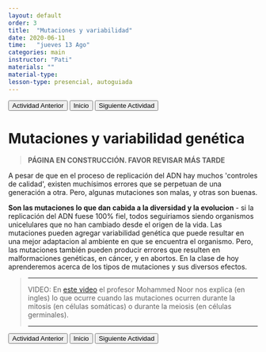 ```yaml
---
layout: default
order: 3
title:  "Mutaciones y variabilidad"
date: 2020-06-11
time:   "jueves 13 Ago"
categories: main
instructor: "Pati"
materials: ""
material-type: 
lesson-type: presencial, autoguiada
---
```


<a href="https://pesalerno.github.io/genetica-ago-2020/main/2020/08/01/2_herencia.html"><button>Actividad Anterior</button></a>		<a href="https://pesalerno.github.io/genetica-ago-2020/"><button>Inicio</button></a>  <a href="https://pesalerno.github.io/genetica-ago-2020/main/2020/08/01/4_herencia-2.html"><button>Siguiente Actividad</button></a>

# Mutaciones y variabilidad genética

>**PÁGINA EN CONSTRUCCIÓN. FAVOR REVISAR MÁS TARDE**

A pesar de que en el proceso de replicación del ADN hay muchos 'controles de calidad', existen muchísimos errores que se perpetuan de una generación a otra. Pero, algunas mutaciones son malas, y otras son buenas. 

**Son las mutaciones lo que dan cabida a la diversidad y la evolucion** - si la replicación del ADN fuese 100% fiel, todos seguiriamos siendo organismos unicelulares que no han cambiado desde el origen de la vida. Las mutaciones pueden agregar variabilidad genética que puede resultar en una mejor adaptacion al ambiente en que se encuentra el organismo. Pero, las mutaciones también pueden producir errores que resulten en malformaciones genéticas, en cáncer, y en abortos. En la clase de hoy aprenderemos acerca de los tipos de mutaciones y sus diversos efectos. 

>---------------------
> VIDEO: En [este video](https://www.coursera.org/learn/genetics-evolution/lecture/wOiPv/mitosis-meiosis-and-ploidy-s) el profesor Mohammed Noor nos explica (en ingles) lo que ocurre cuando las mutaciones ocurren durante la mitosis (en células somáticas) o durante la meiosis (en células germinales). 
> 
> ----------------------
> 

<a href="https://pesalerno.github.io/genetica-ago-2020/main/2020/08/01/2_herencia.html"><button>Actividad Anterior</button></a>		<a href="https://pesalerno.github.io/genetica-ago-2020/"><button>Inicio</button></a>  <a href="https://pesalerno.github.io/genetica-ago-2020/main/2020/08/01/4_herencia-2.html"><button>Siguiente Actividad</button></a>
